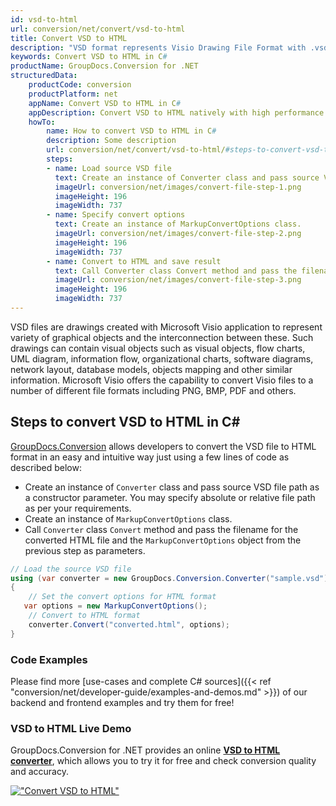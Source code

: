 ```yaml
---
id: vsd-to-html
url: conversion/net/convert/vsd-to-html
title: Convert VSD to HTML
description: "VSD format represents Visio Drawing File Format with .vsd extension. Learn how to convert VSD to HTML file programmatically in C# language using GroupDocs.Conversion for .NET library."
keywords: Convert VSD to HTML in C#
productName: GroupDocs.Conversion for .NET
structuredData:
    productCode: conversion
    productPlatform: net
    appName: Convert VSD to HTML in C#
    appDescription: Convert VSD to HTML natively with high performance using C# language and server side GroupDocs.Conversion for .NET APIs, without the use of any software like Microsoft or Open Office.
    howTo:
        name: How to convert VSD to HTML in C# 
        description: Some description
        url: conversion/net/convert/vsd-to-html/#steps-to-convert-vsd-to-html-in-c
        steps:
        - name: Load source VSD file 
          text: Create an instance of Converter class and pass source VSD file path as a constructor parameter. You may specify absolute or relative file path as per your requirements. 
          imageUrl: conversion/net/images/convert-file-step-1.png
          imageHeight: 196
          imageWidth: 737
        - name: Specify convert options 
          text: Create an instance of MarkupConvertOptions class.
          imageUrl: conversion/net/images/convert-file-step-2.png
          imageHeight: 196
          imageWidth: 737
        - name: Convert to HTML and save result 
          text: Call Converter class Convert method and pass the filename for the converted HTML file and the MarkupConvertOptions object from the previous step as parameters.
          imageUrl: conversion/net/images/convert-file-step-3.png
          imageHeight: 196
          imageWidth: 737
---
```


VSD files are drawings created with Microsoft Visio application to represent variety of graphical objects and the interconnection between these. Such drawings can contain visual objects such as visual objects, flow charts, UML diagram, information flow, organizational charts, software diagrams, network layout, database models, objects mapping and other similar information. Microsoft Visio offers the capability to convert Visio files to a number of different file formats including PNG, BMP, PDF and others.

## Steps to convert VSD to HTML in C#

[GroupDocs.Conversion](https://products.groupdocs.com/conversion/net) allows developers to convert the VSD file to HTML format in an easy and intuitive way just using a few lines of code as described below:

* Create an instance of `Converter` class and pass source VSD file path as a constructor parameter. You may specify absolute or relative file path as per your requirements. 
* Create an instance of `MarkupConvertOptions` class.
* Call `Converter` class `Convert` method and pass the filename for the converted HTML file and the `MarkupConvertOptions` object from the previous step as parameters.

```csharp
// Load the source VSD file
using (var converter = new GroupDocs.Conversion.Converter("sample.vsd"))
{
    // Set the convert options for HTML format
   var options = new MarkupConvertOptions();
    // Convert to HTML format
    converter.Convert("converted.html", options);
}
```

### Code Examples

Please find more [use-cases and complete C# sources]({{< ref "conversion/net/developer-guide/examples-and-demos.md" >}}) of our backend and frontend examples and try them for free!

### VSD to HTML Live Demo

GroupDocs.Conversion for .NET provides an online [**VSD to HTML converter**](https://products.groupdocs.app/conversion/vsd-to-html), which allows you to try it for free and check conversion quality and accuracy.

[!["Convert VSD to HTML"](conversion/net/images/convert-to-html/convert-vsd-to-html.png)](https://products.groupdocs.app/conversion/vsd-to-html)